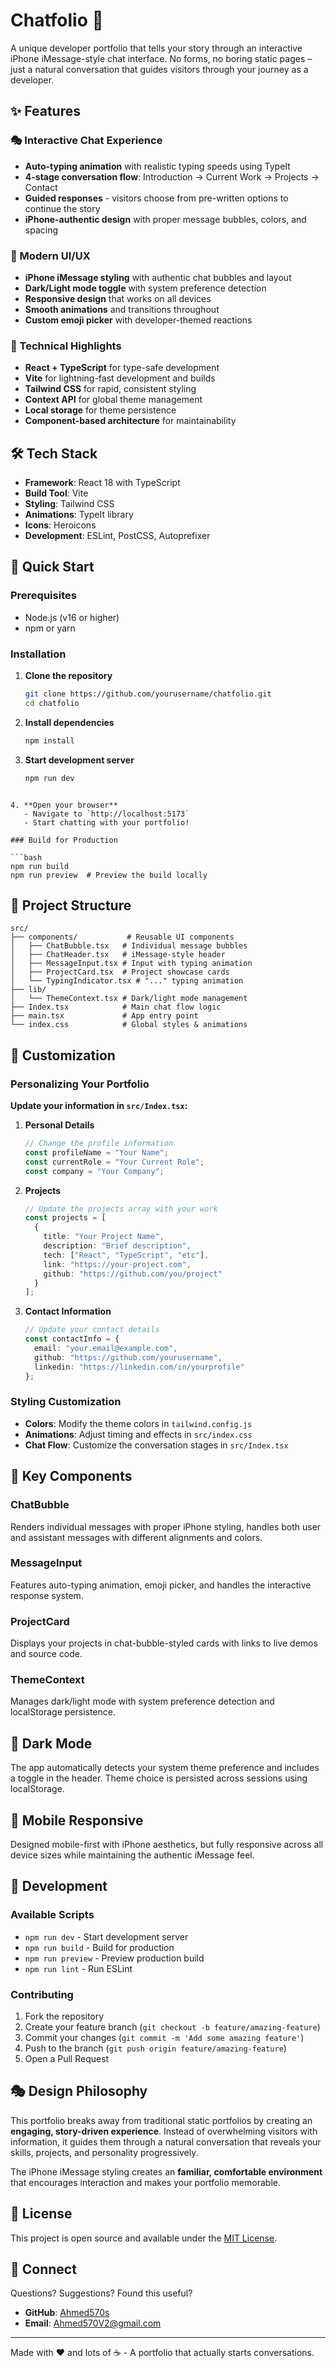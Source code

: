 # Chatfolio 💬

A unique developer portfolio that tells your story through an interactive iPhone iMessage-style chat interface. No forms, no boring static pages – just a natural conversation that guides visitors through your journey as a developer.

## ✨ Features

### 🎭 Interactive Chat Experience
- **Auto-typing animation** with realistic typing speeds using TypeIt
- **4-stage conversation flow**: Introduction → Current Work → Projects → Contact
- **Guided responses** - visitors choose from pre-written options to continue the story
- **iPhone-authentic design** with proper message bubbles, colors, and spacing

### 🎨 Modern UI/UX
- **iPhone iMessage styling** with authentic chat bubbles and layout
- **Dark/Light mode toggle** with system preference detection
- **Responsive design** that works on all devices
- **Smooth animations** and transitions throughout
- **Custom emoji picker** with developer-themed reactions

### 🚀 Technical Highlights
- **React + TypeScript** for type-safe development
- **Vite** for lightning-fast development and builds
- **Tailwind CSS** for rapid, consistent styling
- **Context API** for global theme management
- **Local storage** for theme persistence
- **Component-based architecture** for maintainability

## 🛠️ Tech Stack

- **Framework**: React 18 with TypeScript
- **Build Tool**: Vite
- **Styling**: Tailwind CSS
- **Animations**: TypeIt library
- **Icons**: Heroicons
- **Development**: ESLint, PostCSS, Autoprefixer

## 🚀 Quick Start

### Prerequisites
- Node.js (v16 or higher)
- npm or yarn

### Installation

1. **Clone the repository**
   ```bash
   git clone https://github.com/yourusername/chatfolio.git
   cd chatfolio
   ```

2. **Install dependencies**
   ```bash
   npm install
   ```

3. **Start development server**
   ```bash
   npm run dev
```

4. **Open your browser**
   - Navigate to `http://localhost:5173`
   - Start chatting with your portfolio!

### Build for Production

```bash
npm run build
npm run preview  # Preview the build locally
```

## 📁 Project Structure

```
src/
├── components/           # Reusable UI components
│   ├── ChatBubble.tsx   # Individual message bubbles
│   ├── ChatHeader.tsx   # iMessage-style header
│   ├── MessageInput.tsx # Input with typing animation
│   ├── ProjectCard.tsx  # Project showcase cards
│   └── TypingIndicator.tsx # "..." typing animation
├── lib/
│   └── ThemeContext.tsx # Dark/light mode management
├── Index.tsx            # Main chat flow logic
├── main.tsx             # App entry point
└── index.css            # Global styles & animations
```

## 🎯 Customization

### Personalizing Your Portfolio

**Update your information in `src/Index.tsx`:**

1. **Personal Details**
   ```typescript
   // Change the profile information
   const profileName = "Your Name";
   const currentRole = "Your Current Role";
   const company = "Your Company";
   ```

2. **Projects**
   ```typescript
   // Update the projects array with your work
   const projects = [
     {
       title: "Your Project Name",
       description: "Brief description",
       tech: ["React", "TypeScript", "etc"],
       link: "https://your-project.com",
       github: "https://github.com/you/project"
     }
   ];
   ```

3. **Contact Information**
   ```typescript
   // Update your contact details
   const contactInfo = {
     email: "your.email@example.com",
     github: "https://github.com/yourusername",
     linkedin: "https://linkedin.com/in/yourprofile"
   };
   ```

### Styling Customization

- **Colors**: Modify the theme colors in `tailwind.config.js`
- **Animations**: Adjust timing and effects in `src/index.css`
- **Chat Flow**: Customize the conversation stages in `src/Index.tsx`

## 🎨 Key Components

### ChatBubble
Renders individual messages with proper iPhone styling, handles both user and assistant messages with different alignments and colors.

### MessageInput
Features auto-typing animation, emoji picker, and handles the interactive response system.

### ProjectCard
Displays your projects in chat-bubble-styled cards with links to live demos and source code.

### ThemeContext
Manages dark/light mode with system preference detection and localStorage persistence.

## 🌙 Dark Mode

The app automatically detects your system theme preference and includes a toggle in the header. Theme choice is persisted across sessions using localStorage.

## 📱 Mobile Responsive

Designed mobile-first with iPhone aesthetics, but fully responsive across all device sizes while maintaining the authentic iMessage feel.

## 🔧 Development

### Available Scripts

- `npm run dev` - Start development server
- `npm run build` - Build for production
- `npm run preview` - Preview production build
- `npm run lint` - Run ESLint

### Contributing

1. Fork the repository
2. Create your feature branch (`git checkout -b feature/amazing-feature`)
3. Commit your changes (`git commit -m 'Add some amazing feature'`)
4. Push to the branch (`git push origin feature/amazing-feature`)
5. Open a Pull Request

## 🎭 Design Philosophy

This portfolio breaks away from traditional static portfolios by creating an **engaging, story-driven experience**. Instead of overwhelming visitors with information, it guides them through a natural conversation that reveals your skills, projects, and personality progressively.

The iPhone iMessage styling creates an **familiar, comfortable environment** that encourages interaction and makes your portfolio memorable.

## 📄 License

This project is open source and available under the [MIT License](LICENSE).

## 🤝 Connect

Questions? Suggestions? Found this useful? 

- **GitHub**: [Ahmed570s](https://github.com/Ahmed570s)  
- **Email**: Ahmed570V2@gmail.com

---

Made with ❤️ and lots of ☕ - A portfolio that actually starts conversations.
